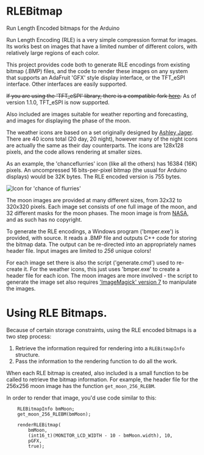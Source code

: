 # RLEBitmap
Run Length Encoded bitmaps for the Arduino

Run Length Encoding (RLE) is a very simple compression format for images.  Its works best on images that have a limited number of different colors, with relatively large regions of each color.

This project provides code both to generate RLE encodings from existing bitmap (.BMP) files, and the code to render these images on any system that supports an AdaFruit 'GFX' style display interface, or the TFT_eSPI interface.  Other interfaces are easily supported.

~~If you are using the 'TFT_eSPI' library, there is a compatible fork [here](https://github.com/Bodmer/RLEBitmap).~~
As of version 1.1.0, TFT_eSPI is now supported.

Also included are images suitable for weather reporting and forecasting, and images for displaying the phase of the moon.

The weather icons are based on a set originally designed by [Ashley Jager](http://ashleyjager.com/weather-underground).  There are 40 icons total (20 day, 20 night), however many of the night icons are actually the same as their day counterparts.  The icons are 128x128 pixels, and the code allows rendering at smaller sizes.

As an example, the 'chanceflurries' icon (like all the others) has 16384 (16K) pixels.  An uncompressed 16 bits-per-pixel bitmap (the usual for Arduino displays)  would be 32K bytes.  The RLE encoded version is 755 bytes.

![Icon for 'chance of flurries'](https://raw.githubusercontent.com/MHotchin/RLEBitmap/master/extras/Images/Weather/chanceflurries.bmp)

The moon images are provided at many different sizes, from 32x32 to 320x320 pixels.  Each image set consists of one full image of the moon, and 32 different masks for the moon phases.  The moon image is from [NASA](https://www.nasa.gov/feature/goddard/2016/novembers-spectacular-supermoon), and as such has no copyright.

To generate the RLE encodings, a Windows program ('bmper.exe') is provided, with source.  It reads a .BMP file and outputs C++ code for storing the bitmap data.  The output can be re-directed into an appropriately names header file.  Input images are limited to *256* unique colors!

For each image set there is also the script ('generate.cmd') used to re-create it.  For the weather icons, this just uses 'bmper.exe' to create a header file for each icon.  The moon images are more involved - the script to generate the image set also requires ['ImageMagick' version 7](https://imagemagick.org/) to manipulate the images.

# Using RLE Bitmaps.

Because of certain storage constraints, using the RLE encoded bitmaps is a two step process:
1. Retrieve the information required for rendering into a `RLEBitmapInfo` structure.
2. Pass the information to the rendering function to do all the work.

When each RLE bitmap is created, also included is a small function to be called to retrieve the bitmap information.  For example, the header file for the 256x256 moon image has the function `get_moon_256_RLEBM`.

In order to render that image, you'd use code similar to this:
```
	RLEBitmapInfo bmMoon;
	get_moon_256_RLEBM(bmMoon);

	renderRLEBitmap(
		bmMoon,
		(int16_t)(MONITOR_LCD_WIDTH - 10 - bmMoon.width), 10,
		pGFX,
		true);
```
